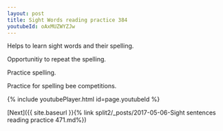 ```yaml
---
layout: post
title: Sight Words reading practice 384
youtubeId: oAxMUZWYZJw
---
```

 
 
Helps to learn sight words and their spelling.

Opportunitiy to repeat the spelling. 

Practice spelling. 
 
Practice for spelling bee competitions. 
 
{% include youtubePlayer.html id=page.youtubeId %}
 
 

[Next]({{ site.baseurl }}{% link  split2/_posts/2017-05-06-Sight sentences reading practice 471.md%})
 
